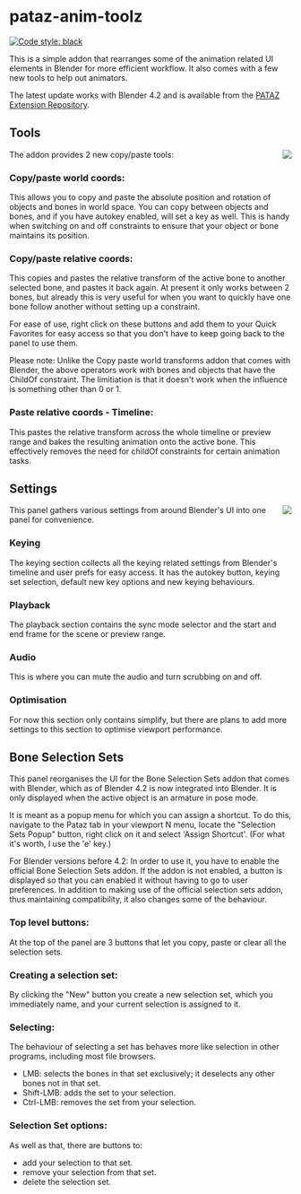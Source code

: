 # pataz-anim-toolz
[![Code style: black](https://img.shields.io/badge/code%20style-black-000000.svg)](https://github.com/psf/black)

This is a simple addon that rearranges some of the animation related UI elements in Blender for more efficient workflow.
It also comes with a few new tools to help out animators.

The latest update works with Blender 4.2 and is available from the [PATAZ Extension Repository](https://extensions.patazanimation.com/).

## Tools

The addon provides 2 new copy/paste tools:
<img align="right" src="https://user-images.githubusercontent.com/88658022/182589587-592f3666-3839-40b1-b098-eb5449bbdbe8.jpg">

### Copy/paste world coords:
This allows you to copy and paste the absolute position and rotation of objects and bones in world space.
You can copy between objects and bones, and if you have autokey enabled, will set a key as well.
This is handy when switching on and off constraints to ensure that your object or bone maintains its position.

### Copy/paste relative coords:
This copies and pastes the relative transform of the active bone to another selected bone, and pastes it back again.
At present it only works between 2 bones, but already this is very useful for when you want to quickly have one bone follow another without setting up a constraint.

For ease of use, right click on these buttons and add them to your Quick Favorites for easy access so that you don't have to keep going back to the panel to use them.

Please note: Unlike the Copy paste world transforms addon that comes with Blender, the above operators work with bones and objects that have the ChildOf constraint. The limitiation is that it doesn't work when the influence is something other than 0 or 1.

### Paste relative coords - Timeline:

This pastes the relative transform across the whole timeline or preview range and bakes the resulting animation onto the active bone. This effectively removes the need for childOf constraints for certain animation tasks.

## Settings
<img align="right" src="https://user-images.githubusercontent.com/88658022/182589564-ef5db402-144b-4cea-84ce-05a07d109b34.jpg">

This panel gathers various settings from around Blender's UI into one panel for convenience. 

### Keying
The keying section collects all the keying related settings from Blender's timeline and user prefs for easy access.
It has the autokey button, keying set selection, default new key options and new keying behaviours.

### Playback
The playback section contains the sync mode selector and the start and end frame for the scene or preview range.

### Audio
This is where you can mute the audio and turn scrubbing on and off.

### Optimisation

For now this section only contains simplify, but there are plans to add more settings to this section to optimise viewport performance.

## Bone Selection Sets
This panel reorganises the UI for the Bone Selection Sets addon that comes with Blender, which as of Blender 4.2 is now integrated into Blender. 
It is only displayed when the active object is an armature in pose mode.

It is meant as a popup menu for which you can assign a shortcut.
To do this, navigate to the Pataz tab in your viewport N menu, locate the "Selection Sets Popup" button, right click on it and select 'Assign Shortcut'.
(For what it's worth, I use the 'e' key.)

For Blender versions before 4.2:
In order to use it, you have to enable the official Bone Selection Sets addon. If the addon is not enabled, a button is displayed so that you can enabled it without having to go to user preferences.
In addition to making use of the official selection sets addon, thus maintaining compatibility, it also changes some of the behaviour.

### Top level buttons:
At the top of the panel are 3 buttons that let you copy, paste or clear all the selection sets.

### Creating a selection set:
By clicking the "New" button you create a new selection set, which you immediately name, and your current selection is assigned to it.

### Selecting:
The behaviour of selecting a set has behaves more like selection in other programs, including most file browsers.
- LMB: selects the bones in that set exclusively; it deselects any other bones not in that set.
- Shift-LMB: adds the set to your selection.
- Ctrl-LMB: removes the set from your selection.

### Selection Set options:
As well as that, there are buttons to:
- add your selection to that set.
- remove your selection from that set.
- delete the selection set.
